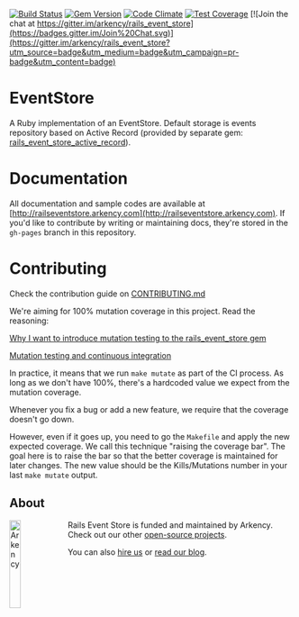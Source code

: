 [![Build Status](https://travis-ci.org/arkency/rails_event_store.svg?branch=master)](https://travis-ci.org/arkency/rails_event_store)
[![Gem Version](https://badge.fury.io/rb/rails_event_store.svg)](http://badge.fury.io/rb/rails_event_store)
[![Code Climate](https://codeclimate.com/github/arkency/rails_event_store/badges/gpa.svg)](https://codeclimate.com/github/arkency/rails_event_store)
[![Test Coverage](https://codeclimate.com/github/arkency/rails_event_store/badges/coverage.svg)](https://codeclimate.com/github/arkency/rails_event_store)
[![Join the chat at https://gitter.im/arkency/rails_event_store](https://badges.gitter.im/Join%20Chat.svg)](https://gitter.im/arkency/rails_event_store?utm_source=badge&utm_medium=badge&utm_campaign=pr-badge&utm_content=badge)

# EventStore

A Ruby implementation of an EventStore.
Default storage is events repository based on Active Record (provided by separate gem: [rails_event_store_active_record](http://github.com/arkency/rails_event_store_active_record)).

# Documentation

All documentation and sample codes are available at [http://railseventstore.arkency.com](http://railseventstore.arkency.com). If you'd like to contribute by writing or maintaining docs, they're stored in the `gh-pages` branch in this repository.


# Contributing

Check the contribution guide on [CONTRIBUTING.md](https://github.com/arkency/rails_event_store/blob/master/CONTRIBUTING.md)

We're aiming for 100% mutation coverage in this project.
Read the reasoning:

[Why I want to introduce mutation testing to the rails_event_store gem](http://blog.arkency.com/2015/04/why-i-want-to-introduce-mutation-testing-to-the-rails-event-store-gem/)

[Mutation testing and continuous integration](http://blog.arkency.com/2015/05/mutation-testing-and-continuous-integration/)

In practice, it means that we run `make mutate` as part of the CI process. As long as we don't have 100%, there's a hardcoded value we expect from the mutation coverage.

Whenever you fix a bug or add a new feature, we require that the coverage doesn't go down.

However, even if it goes up, you need to go the `Makefile` and apply the new expected coverage. We call this technique "raising the coverage bar". The goal here is to raise the bar so that the better coverage is maintained for later changes. The new value should be the Kills/Mutations number in your last `make mutate` output.


## About

<img src="http://arkency.com/images/arkency.png" alt="Arkency" width="20%" align="left" />

Rails Event Store is funded and maintained by Arkency. Check out our other [open-source projects](https://github.com/arkency).

You can also [hire us](http://arkency.com) or [read our blog](http://blog.arkency.com).
